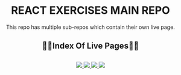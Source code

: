 <div align="center">
  <h1>REACT EXERCISES MAIN REPO</h1>
  <p>This repo has multiple sub-repos which contain their own live page.</p>
  <h2>🔗📄Index Of Live Pages📄🔗<h2>
</div>

<div align="center">
	<a href="https://weekly-schedule-ehkarabas.netlify.app/">
		<img src="https://img.shields.io/badge/weekly%20schedule-%23.svg?&style=for-the-badge&logo=www&logoColor=white%22&color=black">
	</a>
	<a href="https://image-gallery-ehkarabas.netlify.app/">
		<img src="https://img.shields.io/badge/image%20gallery-%23.svg?&style=for-the-badge&logo=www&logoColor=white%22&color=black">
	</a>
	<a href="https://comments-react-sass-ehkarabas.netlify.app/">
		<img src="https://img.shields.io/badge/comments-%23.svg?&style=for-the-badge&logo=www&logoColor=white%22&color=black">
	</a>
	<a href="https://tour-places-ehkarabas.netlify.app/">
		<img src="https://img.shields.io/badge/tour%20places-%23.svg?&style=for-the-badge&logo=www&logoColor=white%22&color=black">
	</a>
</div>